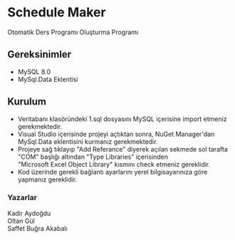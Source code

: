 # Schedule Maker
Otomatik Ders Programı Oluşturma Programı

## Gereksinimler
* MySQL 8.0 
* MySql.Data Eklentisi 

## Kurulum
* Veritabanı klasöründeki 1.sql dosyasını MySQL içerisine import etmeniz gerekmektedir. 
* Visual Studio içerisinde projeyi açtıktan sonra, NuGet Manager'dan MySql.Data eklentisini kurmanız gerekmektedir. 
* Projeye sağ tıklayıp "Add Referance" diyerek açılan sekmede sol tarafta "COM" başlığı altından "Type Libraries" içerisinden  
  "Microsoft Excel Object Library" kısmını check etmeniz gereklidir. 
* Kod üzerinde gerekli bağlantı ayarlarını yerel bilgisayarınıza göre yapmanız gereklidir. 


### Yazarlar
Kadir Aydoğdu  
Oltan Gül  
Saffet Buğra Akabalı 
